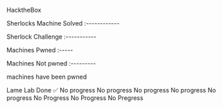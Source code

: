 HacktheBox 

Sherlocks Machine Solved :------------



Sherlock Challenge :-----------





Machines Pwned :-----



Machines Not pwned :---------


machines have been pwned

Lame Lab Done ✅
No progress
No progress
No progress
No progress
No progress
No Progress
No Progress
No Pregress
